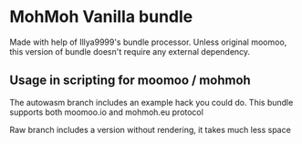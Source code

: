 # MohMoh Vanilla bundle

Made with help of Illya9999's bundle processor. Unless original moomoo, this version of bundle doesn't require any external dependency.

## Usage in scripting for moomoo / mohmoh

The autowasm branch includes an example hack you could do.
This bundle supports both moomoo.io and mohmoh.eu protocol

Raw branch includes a version without rendering, it takes much less space 


